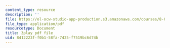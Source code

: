 ```yaml
---
content_type: resource
description: ''
file: https://ol-ocw-studio-app-production.s3.amazonaws.com/courses/8-06-quantum-physics-iii-spring-2018/8412223ff0b158fa7425f7519bc6d74b_868odGqmB1E.pdf
file_type: application/pdf
resourcetype: Document
title: 3play pdf file
uid: 8412223f-f0b1-58fa-7425-f7519bc6d74b
---
```

